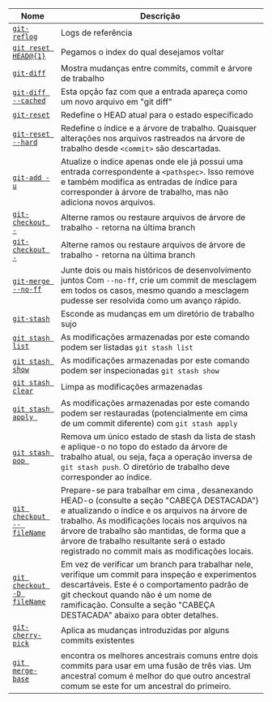 
| Nome | Descrição |
| ------ | ------ |
| [`git-reflog`](https://git-scm.com/docs/git-reflog) | Logs de referência |
| [`git reset HEAD@{1}`](https://git-scm.com/docs/git-reflog) | Pegamos o index do qual desejamos voltar |
| [`git-diff`]() | Mostra mudanças entre commits, commit e árvore de trabalho |
| [`git-diff --cached`]() | Esta opção faz com que a entrada apareça como um novo arquivo em "git diff" |
| [`git-reset`]() | Redefine o HEAD atual para o estado especificado |
| [`git-reset --hard`]() | Redefine o índice e a árvore de trabalho. Quaisquer alterações nos arquivos rastreados na árvore de trabalho desde `<commit>` são descartadas. |
| [`git-add -u`]() | Atualize o índice apenas onde ele já possui uma entrada correspondente a `<pathspec>`. Isso remove e também modifica as entradas de índice para corresponder à árvore de trabalho, mas não adiciona novos arquivos. |
| [`git-checkout -`]() | Alterne ramos ou restaure arquivos de árvore de trabalho - retorna na última branch |
| [`git-checkout -`]() | Alterne ramos ou restaure arquivos de árvore de trabalho - retorna na última branch |
| [`git-merge --no-ff`]() | Junte dois ou mais históricos de desenvolvimento juntos Com `--no-ff`, crie um commit de mesclagem em todos os casos, mesmo quando a mesclagem pudesse ser resolvida como um avanço rápido. |
| [`git-stash`]() | Esconde as mudanças em um diretório de trabalho sujo |
| [`git stash list`]() | As modificações armazenadas por este comando podem ser listadas `git stash list` |
| [`git stash show`]() | As modificações armazenadas por este comando podem ser inspecionadas `git stash show` |
| [`git stash clear`]() | Limpa as modificações armazenadas |
| [`git stash apply `]() | As modificações armazenadas por este comando podem ser restauradas (potencialmente em cima de um commit diferente) com `git stash apply` |
| [`git stash pop `]() | Remova um único estado de stash da lista de stash e aplique-o no topo do estado da árvore de trabalho atual, ou seja, faça a operação inversa de `git stash push`. O diretório de trabalho deve corresponder ao índice. |
| [`git checkout -- fileName`](https://git-scm.com/docs/git-checkout) | Prepare-se para trabalhar em cima <commit>, desanexando HEAD-o (consulte a seção "CABEÇA DESTACADA") e atualizando o índice e os arquivos na árvore de trabalho. As modificações locais nos arquivos na árvore de trabalho são mantidas, de forma que a árvore de trabalho resultante será o estado registrado no commit mais as modificações locais. |
| [`git checkout -D fileName`](https://git-scm.com/docs/git-checkout) | Em vez de verificar um branch para trabalhar nele, verifique um commit para inspeção e experimentos descartáveis. Este é o comportamento padrão de git checkout <commit>quando <commit>não é um nome de ramificação. Consulte a seção "CABEÇA DESTACADA" abaixo para obter detalhes. |
| [`git-cherry-pick`](https://git-scm.com/docs/git-cherry-pick) | Aplica as mudanças introduzidas por alguns commits existentes |
| [`git merge-base`](https://git-scm.com/docs/git-cherry-pick) | encontra os melhores ancestrais comuns entre dois commits para usar em uma fusão de três vias. Um ancestral comum é melhor do que outro ancestral comum se este for um ancestral do primeiro. |
